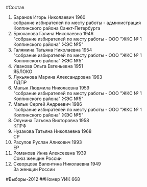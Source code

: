#Состав
1. Баранов Игорь Николаевич 1960   
    собрание избирателей по месту работы - администрация Колпинского района Санкт-Петербурга
2. Брюханова Галина Николаевна 1946   
    "собрание избирателей по месту работы - ООО "ЖКС № 1 Колпинского района" ЖЭС №5"
3. Галямина Татьяна Николаевна 1954   
    "собрание избирателей по месту работы - ООО "ЖКС № 1 Колпинского района" ЖЭС №5"
4. Иванова Ольга Евгеньевна 1951   
    ЯБЛОКО
5. Лукьянова Марина Александровна 1963   
    ЛДПР
6. Малык Людмила Николаевна 1959   
    "собрание избирателей по месту работы - ООО "ЖКС № 1 Колпинского района" ЖЭС №5"
7. Малык Сергей Андреевич 1986   
    "собрание избирателей по месту работы - ООО "ЖКС № 1 Колпинского района" ЖЭС №5"
8. Олунина Татьяна Викторовна 1958   
    КПРФ
9. Нузакова Татьяна Николаевна 1968   
    СР
10. Расулов Руслан Аликович 1993   
    ЕР
11. Романова Инна Алексеевна 1939   
    Союз женщин России
12. Скворцова Валентина Николаевна 1949   
    За женщин России

#Выборы-2012
##Номер УИК
668